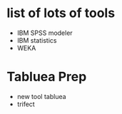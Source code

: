 # list of lots of tools
- IBM SPSS modeler
- IBM statistics
- WEKA

# Tabluea Prep
- new tool tabluea
- trifect

